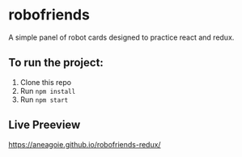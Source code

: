 # robofriends
A simple panel of robot cards designed to practice react and redux.

## To run the project:

1. Clone this repo
2. Run `npm install`
3. Run `npm start`

## Live Preeview

https://aneagoie.github.io/robofriends-redux/
